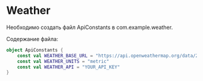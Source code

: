# Weather

Необходимо создать файл ApiConstants в com.example.weather. 

Содержание файла:
```kotlin
object ApiConstants {
    const val WEATHER_BASE_URL = "https://api.openweathermap.org/data/2.5/"
    const val WEATHER_UNITS = "metric"
    const val WEATHER_API = "YOUR_API_KEY"
}
```
